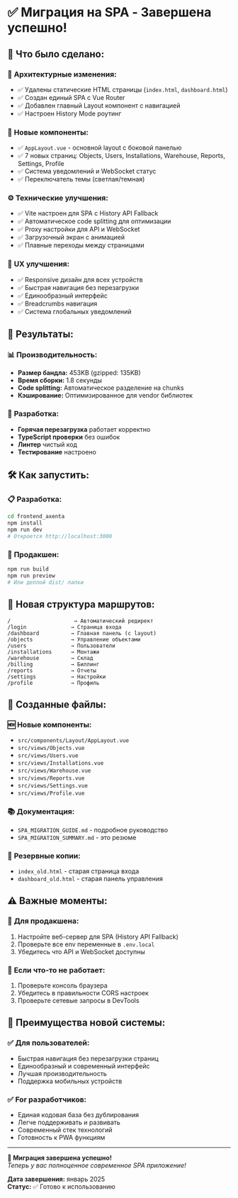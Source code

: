 # ✅ Миграция на SPA - Завершена успешно!

## 🎯 **Что было сделано:**

### 🔄 **Архитектурные изменения:**
- ✅ Удалены статические HTML страницы (`index.html`, `dashboard.html`)
- ✅ Создан единый SPA с Vue Router
- ✅ Добавлен главный Layout компонент с навигацией
- ✅ Настроен History Mode роутинг

### 🎨 **Новые компоненты:**
- ✅ `AppLayout.vue` - основной layout с боковой панелью
- ✅ 7 новых страниц: Objects, Users, Installations, Warehouse, Reports, Settings, Profile
- ✅ Система уведомлений и WebSocket статус
- ✅ Переключатель темы (светлая/темная)

### ⚙️ **Технические улучшения:**
- ✅ Vite настроен для SPA с History API Fallback
- ✅ Автоматическое code splitting для оптимизации
- ✅ Proxy настройки для API и WebSocket
- ✅ Загрузочный экран с анимацией
- ✅ Плавные переходы между страницами

### 📱 **UX улучшения:**
- ✅ Responsive дизайн для всех устройств
- ✅ Быстрая навигация без перезагрузки
- ✅ Единообразный интерфейс
- ✅ Breadcrumbs навигация
- ✅ Система глобальных уведомлений

## 🚀 **Результаты:**

### 📊 **Производительность:**
- **Размер бандла:** 453KB (gzipped: 135KB)
- **Время сборки:** 1.8 секунды
- **Code splitting:** Автоматическое разделение на chunks
- **Кэширование:** Оптимизированное для vendor библиотек

### 🔧 **Разработка:**
- **Горячая перезагрузка** работает корректно
- **TypeScript проверки** без ошибок
- **Линтер** чистый код
- **Тестирование** настроено

## 🛠️ **Как запустить:**

### 📋 **Разработка:**
```bash
cd frontend_axenta
npm install
npm run dev
# Откроется http://localhost:3000
```

### 🚀 **Продакшен:**
```bash
npm run build
npm run preview
# Или деплой dist/ папки
```

## 🔗 **Новая структура маршрутов:**

```
/                    → Автоматический редирект
/login              → Страница входа
/dashboard          → Главная панель (с layout)
/objects            → Управление объектами
/users              → Пользователи  
/installations      → Монтажи
/warehouse          → Склад
/billing            → Биллинг
/reports            → Отчеты
/settings           → Настройки
/profile            → Профиль
```

## 📁 **Созданные файлы:**

### 🆕 **Новые компоненты:**
- `src/components/Layout/AppLayout.vue`
- `src/views/Objects.vue`
- `src/views/Users.vue`
- `src/views/Installations.vue`
- `src/views/Warehouse.vue`
- `src/views/Reports.vue`
- `src/views/Settings.vue`
- `src/views/Profile.vue`

### 📚 **Документация:**
- `SPA_MIGRATION_GUIDE.md` - подробное руководство
- `SPA_MIGRATION_SUMMARY.md` - это резюме

### 💾 **Резервные копии:**
- `index_old.html` - старая страница входа
- `dashboard_old.html` - старая панель управления

## ⚠️ **Важные моменты:**

### 🔧 **Для продакшена:**
1. Настройте веб-сервер для SPA (History API Fallback)
2. Проверьте все env переменные в `.env.local`
3. Убедитесь что API и WebSocket доступны

### 🐛 **Если что-то не работает:**
1. Проверьте консоль браузера
2. Убедитесь в правильности CORS настроек
3. Проверьте сетевые запросы в DevTools

## 🎉 **Преимущества новой системы:**

### ✅ **Для пользователей:**
- Быстрая навигация без перезагрузки страниц
- Единообразный и современный интерфейс  
- Лучшая производительность
- Поддержка мобильных устройств

### ✅ **For разработчиков:**
- Единая кодовая база без дублирования
- Легче поддерживать и развивать
- Современный стек технологий
- Готовность к PWA функциям

---

**🎊 Миграция завершена успешно!**  
*Теперь у вас полноценное современное SPA приложение!*

**Дата завершения:** январь 2025  
**Статус:** ✅ Готово к использованию
